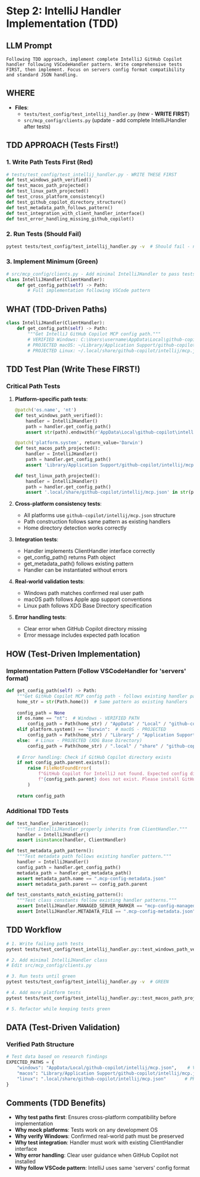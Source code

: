 # Step 2: IntelliJ Handler Implementation (TDD)

## LLM Prompt
```
Following TDD approach, implement complete IntelliJ GitHub Copilot handler following VSCodeHandler pattern. Write comprehensive tests FIRST, then implement. Focus on servers config format compatibility and standard JSON handling.
```

## WHERE
- **Files**:
  - `tests/test_config/test_intellij_handler.py` (new - **WRITE FIRST**)
  - `src/mcp_config/clients.py` (update - add complete IntelliJHandler after tests)

## TDD APPROACH (Tests First!)
### 1. Write Path Tests First (Red)
```python
# tests/test_config/test_intellij_handler.py - WRITE THESE FIRST
def test_windows_path_verified()
def test_macos_path_projected() 
def test_linux_path_projected()
def test_cross_platform_consistency()
def test_github_copilot_directory_structure()
def test_metadata_path_follows_pattern()
def test_integration_with_client_handler_interface()
def test_error_handling_missing_github_copilot()
```

### 2. Run Tests (Should Fail)
```bash
pytest tests/test_config/test_intellij_handler.py -v  # Should fail - no handler yet
```

### 3. Implement Minimum (Green)
```python
# src/mcp_config/clients.py - Add minimal IntelliJHandler to pass tests
class IntelliJHandler(ClientHandler):
    def get_config_path(self) -> Path:
        # Full implementation following VSCode pattern
```

## WHAT (TDD-Driven Paths)
```python
class IntelliJHandler(ClientHandler):
    def get_config_path(self) -> Path:
        """Get IntelliJ GitHub Copilot MCP config path."""
        # VERIFIED Windows: C:\Users\username\AppData\Local\github-copilot\intellij\mcp.json
        # PROJECTED macOS: ~/Library/Application Support/github-copilot/intellij/mcp.json
        # PROJECTED Linux: ~/.local/share/github-copilot/intellij/mcp.json
```

## TDD Test Plan (Write These FIRST!)
### Critical Path Tests
1. **Platform-specific path tests**:
   ```python
   @patch('os.name', 'nt')
   def test_windows_path_verified():
       handler = IntelliJHandler()
       path = handler.get_config_path()
       assert str(path).endswith(r'AppData\Local\github-copilot\intellij\mcp.json')
   
   @patch('platform.system', return_value='Darwin')
   def test_macos_path_projected():
       handler = IntelliJHandler()  
       path = handler.get_config_path()
       assert 'Library/Application Support/github-copilot/intellij/mcp.json' in str(path)
   
   def test_linux_path_projected():
       handler = IntelliJHandler()
       path = handler.get_config_path()
       assert '.local/share/github-copilot/intellij/mcp.json' in str(path)
   ```

2. **Cross-platform consistency tests**:
   - All platforms use `github-copilot/intellij/mcp.json` structure
   - Path construction follows same pattern as existing handlers
   - Home directory detection works correctly

3. **Integration tests**:
   - Handler implements ClientHandler interface correctly
   - get_config_path() returns Path object
   - get_metadata_path() follows existing pattern
   - Handler can be instantiated without errors

4. **Real-world validation tests**:
   - Windows path matches confirmed real user path
   - macOS path follows Apple app support conventions
   - Linux path follows XDG Base Directory specification

5. **Error handling tests**:
   - Clear error when GitHub Copilot directory missing
   - Error message includes expected path location

## HOW (Test-Driven Implementation)
### Implementation Pattern (Follow VSCodeHandler for 'servers' format)
```python
def get_config_path(self) -> Path:
    """Get GitHub Copilot MCP config path - follows existing handler pattern."""
    home_str = str(Path.home())  # Same pattern as existing handlers
    
    config_path = None
    if os.name == "nt":  # Windows - VERIFIED PATH
        config_path = Path(home_str) / "AppData" / "Local" / "github-copilot" / "intellij" / "mcp.json"
    elif platform.system() == "Darwin":  # macOS - PROJECTED
        config_path = Path(home_str) / "Library" / "Application Support" / "github-copilot" / "intellij" / "mcp.json"
    else:  # Linux - PROJECTED (XDG Base Directory)
        config_path = Path(home_str) / ".local" / "share" / "github-copilot" / "intellij" / "mcp.json"
    
    # Error handling: Check if GitHub Copilot directory exists
    if not config_path.parent.exists():
        raise FileNotFoundError(
            f"GitHub Copilot for IntelliJ not found. Expected config directory: "
            f"{config_path.parent} does not exist. Please install GitHub Copilot for IntelliJ first."
        )
    
    return config_path
```

### Additional TDD Tests
```python
def test_handler_inheritance():
    """Test IntelliJHandler properly inherits from ClientHandler."""
    handler = IntelliJHandler()
    assert isinstance(handler, ClientHandler)

def test_metadata_path_pattern():
    """Test metadata path follows existing handler pattern."""
    handler = IntelliJHandler()
    config_path = handler.get_config_path()
    metadata_path = handler.get_metadata_path()
    assert metadata_path.name == ".mcp-config-metadata.json"
    assert metadata_path.parent == config_path.parent

def test_constants_match_existing_pattern():
    """Test class constants follow existing handler patterns."""
    assert IntelliJHandler.MANAGED_SERVER_MARKER == "mcp-config-managed"
    assert IntelliJHandler.METADATA_FILE == ".mcp-config-metadata.json"
```

## TDD Workflow
```bash
# 1. Write failing path tests
pytest tests/test_config/test_intellij_handler.py::test_windows_path_verified -v  # RED

# 2. Add minimal IntelliJHandler class
# Edit src/mcp_config/clients.py

# 3. Run tests until green  
pytest tests/test_config/test_intellij_handler.py -v  # GREEN

# 4. Add more platform tests
pytest tests/test_config/test_intellij_handler.py::test_macos_path_projected -v

# 5. Refactor while keeping tests green
```

## DATA (Test-Driven Validation)
### Verified Path Structure
```python
# Test data based on research findings
EXPECTED_PATHS = {
    "windows": "AppData/Local/github-copilot/intellij/mcp.json",    # VERIFIED
    "macos": "Library/Application Support/github-copilot/intellij/mcp.json",  # PROJECTED  
    "linux": ".local/share/github-copilot/intellij/mcp.json"       # PROJECTED
}
```

## Comments (TDD Benefits)
- **Why test paths first**: Ensures cross-platform compatibility before implementation
- **Why mock platforms**: Tests work on any development OS
- **Why verify Windows**: Confirmed real-world path must be preserved
- **Why test integration**: Handler must work with existing ClientHandler interface
- **Why error handling**: Clear user guidance when GitHub Copilot not installed
- **Why follow VSCode pattern**: IntelliJ uses same 'servers' config format

